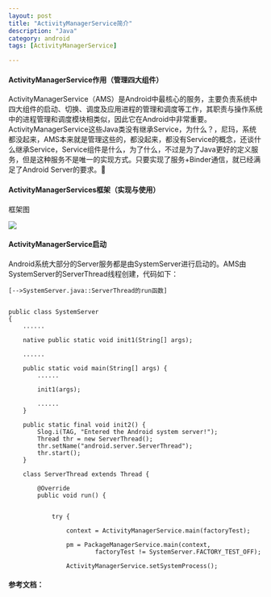 ```yaml
---
layout: post
title: "ActivityManagerService简介"
description: "Java"
category: android
tags: [ActivityManagerService]

---
```


#### ActivityManagerService作用（管理四大组件）

ActivityManagerService（AMS）是Android中最核心的服务，主要负责系统中四大组件的启动、切换、调度及应用进程的管理和调度等工作，其职责与操作系统中的进程管理和调度模块相类似，因此它在Android中非常重要。ActivityManagerService这些Java类没有继承Service，为什么？，尼玛，系统都没起来，AMS本来就是管理这些的，都没起来，都没有Service的概念，还谈什么继承Service，Service组件是什么，为了什么，不过是为了Java更好的定义服务，但是这种服务不是唯一的实现方式。只要实现了服务+Binder通信，就已经满足了Android Server的要求。
#### ActivityManagerServices框架（实现与使用）

框架图

![](http://wiki.jikexueyuan.com/project/deep-android-v2/images/chapter6/image001.png)



#### ActivityManagerService启动

Android系统大部分的Server服务都是由SystemServer进行启动的。AMS由SystemServer的ServerThread线程创建，代码如下：

	[-->SystemServer.java::ServerThread的run函数]

	
	public class SystemServer    
	{    
	    ......    
	  
	    native public static void init1(String[] args);    
	  
	    ......    
	  
	    public static void main(String[] args) {    
	        ......    
	  
	        init1(args);    
	  
	        ......    
	    }   
	  
	    public static final void init2() {    
	        Slog.i(TAG, "Entered the Android system server!");    
	        Thread thr = new ServerThread();    
	        thr.setName("android.server.ServerThread");    
	        thr.start();    
	    }
	    
	    class ServerThread extends Thread {
 
		    @Override
		    public void run() {
		   
	 
		        try {

		            context = ActivityManagerService.main(factoryTest);
	 
		            pm = PackageManagerService.main(context,
		                    factoryTest != SystemServer.FACTORY_TEST_OFF);
		
		            ActivityManagerService.setSystemProcess();
		            
		            
           #### 参考文档：
